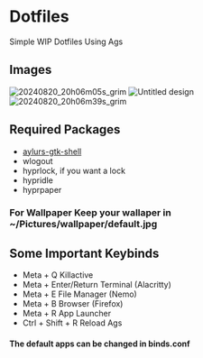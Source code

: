 # Dotfiles
Simple WIP Dotfiles Using Ags


 
## Images
![20240820_20h06m05s_grim](https://github.com/user-attachments/assets/00a6fc94-a968-44fb-8eeb-7cf7da17e0f3)
![Untitled design](https://github.com/user-attachments/assets/4a4f3add-7950-4fc3-b544-242852eef15e)
![20240820_20h06m39s_grim](https://github.com/user-attachments/assets/4266b337-624c-4638-a56a-e7eb2697989a)


## Required Packages 
- [aylurs-gtk-shell](https://github.com/Aylur/ags/)
- wlogout
- hyprlock, if you want a lock
- hypridle
- hyprpaper

### For Wallpaper Keep your wallaper in ~/Pictures/wallpaper/default.jpg

## Some Important Keybinds 
- Meta + Q  Killactive
- Meta + Enter/Return  Terminal (Alacritty)
- Meta + E  File Manager (Nemo)
- Meta + B  Browser (Firefox)
- Meta + R  App Launcher
- Ctrl + Shift + R Reload Ags
#### The default apps can be changed in binds.conf
